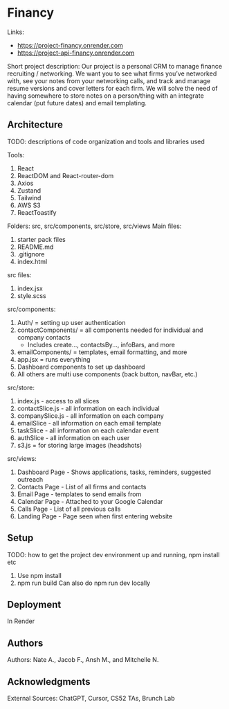 # Financy

Links:
- https://project-financy.onrender.com
- https://project-api-financy.onrender.com

Short project description:
Our project is a personal CRM to manage finance recruiting / networking. We want you to see what firms you’ve networked with, see your notes from your networking calls, and track and manage resume versions and cover letters for each firm. We will solve the need of having somewhere to store notes on a person/thing with an integrate calendar (put future dates) and email templating.


## Architecture
TODO:  descriptions of code organization and tools and libraries used

Tools:
1) React
2) ReactDOM and React-router-dom
3) Axios
4) Zustand
5) Tailwind
6) AWS S3
7) ReactToastify

Folders: src, src/components, src/store, src/views
Main files: 
1) starter pack files
2) README.md
3) .gitignore
4) index.html

src files:
1) index.jsx
2) style.scss

src/components:
1) Auth/ = setting up user authentication
2) contactComponents/ = all components needed for individual and company contacts
    - Includes create..., contactsBy..., infoBars, and more
3) emailComponents/ = templates, email formatting, and more
4) app.jsx = runs everything
5) Dashboard components to set up dashboard
6) All others are multi use components (back button, navBar, etc.)

src/store:
1) index.js - access to all slices
2) contactSlice.js - all information on each individual
3) companySlice.js - all information on each company
4) emailSlice - all information on each email template
5) taskSlice - all information on each calendar event
6) authSlice - all information on each user
7) s3.js = for storing large images (headshots)

src/views:
1) Dashboard Page - Shows applications, tasks, reminders, suggested outreach
2) Contacts Page - List of all firms and contacts
3) Email Page - templates to send emails from
4) Calendar Page - Attached to your Google Calendar
5) Calls Page - List of all previous calls
6) Landing Page - Page seen when first entering website

## Setup
TODO: how to get the project dev environment up and running, npm install etc
1) Use npm install
2) npm run build
Can also do npm run dev locally

## Deployment
In Render

## Authors

Authors: Nate A., Jacob F., Ansh M., and Mitchelle N.

## Acknowledgments
External Sources: ChatGPT, Cursor, CS52 TAs, Brunch Lab
